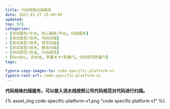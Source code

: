 ```yaml
---
title: 代码规格扫描服务
date: 2021-01-27 15:49:09
updated: 
top: 976
categories: 
- [测试服务/平台, 核心服务/平台, 扫描服务]
- [测试类型/技术, 代码扫描]
- [测试类型/技术, 规范扫描]
- [测试类型/技术, 静态扫描]
- [测试规范/标准, 代码规范]
- [DevOps, 流水线, 质量关卡/质量门, 代码规范质量门]
tags:

typora-copy-images-to: code-specific-platform-v1
typora-root-url: code-specific-platform-v1
---
```


**代码规格扫描服务，可以接入流水线按照公司代码规范对代码进行扫描。**



{% asset_img code-specific-platform-v1.png "code specific platform v1" %}